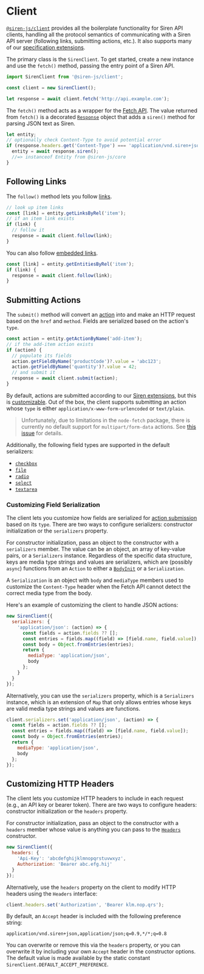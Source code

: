 # Client

[`@siren-js/client`](https://github.com/siren-js/core) provides all the
boilerplate functionality for Siren API clients, handling all the protocol
semantics of communicating with a Siren API server (following links,
submitting actions, etc.). It also supports many of our
[specification extensions](https://siren-js.github.io/spec-extensions).

The primary class is the `SirenClient`. To get started, create a new instance
and use the `fetch()` method, passing the entry point of a Siren API.

```js
import SirenClient from '@siren-js/client';

const client = new SirenClient();

let response = await client.fetch('http://api.example.com');
```

The `fetch()` method acts as a wrapper for the [Fetch API][fetch]. The value
returned from `fetch()` is a decorated [`Response`][response] object that adds a
`siren()` method for parsing JSON text as Siren.

[fetch]: https://developer.mozilla.org/en-US/docs/Web/API/Fetch_API
[response]: https://developer.mozilla.org/en-US/docs/Web/API/Response

```js
let entity;
// optionally check Content-Type to avoid potential error
if (response.headers.get('Content-Type') === 'application/vnd.siren+json') {
  entity = await response.siren();
  //=> instanceof Entity from @siren-js/core
}
```

## Following Links

The `follow()` method lets you follow [links][link].

[link]: https://github.com/kevinswiber/siren#links-1

```js
// look up item links
const [link] = entity.getLinksByRel('item');
// if an item link exists
if (link) {
  // follow it
  response = await client.follow(link);
}
```

You can also follow [embedded links][embedded-link].

[embedded-link]: https://github.com/kevinswiber/siren#embedded-link

```js
const [link] = entity.getEntitiesByRel('item');
if (link) {
  response = await client.follow(link);
}
```

## Submitting Actions

The `submit()` method will convert an [action] into and make an HTTP request
based on the `href` and `method`. Fields are serialized based on the action's
`type`.

[action]: https://github.com/kevinswiber/siren#actions-1
[ext]: https://github.com/siren-js/spec-extensions#action-submission-algorithm

```js
const action = entity.getActionByName('add-item');
// if the add-item action exists
if (action) {
  // populate its fields
  action.getFieldByName('productCode')?.value = 'abc123';
  action.getFieldByName('quantity')?.value = 42;
  // and submit it
  response = await client.submit(action);
}
```

By default, actions are submitted according to our [Siren extensions][ext], but
this is [customizable](#customizing-field-serialization). Out of the box, the
client supports submitting an action whose `type` is either
`application/x-www-form-urlencoded` or `text/plain`.

> Unfortunately, due to limitations in the `node-fetch` package, there is
> currently no default support for `multipart/form-data` actions. See
> [this issue](https://github.com/siren-js/client/issues/8) for details.

Additionally, the following field types are supported in the default
serializers:

- [`checkbox`](https://github.com/siren-js/spec-extensions#checkbox-fields)
- [`file`](https://github.com/siren-js/spec-extensions#file-fields)
- [`radio`](https://github.com/siren-js/spec-extensions#radio-fields)
- [`select`](https://github.com/siren-js/spec-extensions#select-fields)
- [`textarea`](https://github.com/siren-js/spec-extensions#textarea-fields)

### Customizing Field Serialization

The client lets you customize how fields are serialized for
[action submission](#submitting-actions) based on its `type`. There are two ways
to configure serializers: constructor initialization or the `serializers`
property.

For constructor initialization, pass an object to the constructor with a
`serializers` member. The value can be an object, an array of key-value pairs,
or a `Serializers` instance. Regardless of the specific data structure, keys are
media type strings and values are serializers, which are (possibly `async`)
functions from an `Action` to either a [`BodyInit`][bodyinit] or a
`Serialization`.

[bodyinit]: https://fetch.spec.whatwg.org/#bodyinit-unions

A `Serialization` is an object with `body` and `mediaType` members used to
customize the `Content-Type` header when the Fetch API cannot detect the correct
media type from the body.

Here's an example of customizing the client to handle JSON actions:

```js
new SirenClient({
  serializers: {
    'application/json': (action) => {
      const fields = action.fields ?? [];
      const entries = fields.map((field) => [field.name, field.value]);
      const body = Object.fromEntries(entries);
      return {
        mediaType: 'application/json',
        body
      };
    }
  }
});
```

Alternatively, you can use the `serializers` property, which is a `Serializers`
instance, which is an extension of `Map` that only allows entries whose keys are
valid media type strings and values are functions.

```js
client.serializers.set('application/json', (action) => {
  const fields = action.fields ?? [];
  const entries = fields.map((field) => [field.name, field.value]);
  const body = Object.fromEntries(entries);
  return {
    mediaType: 'application/json',
    body
  };
});
```

## Customizing HTTP Headers

The client lets you customize HTTP headers to include in each request (e.g., an
API key or bearer token). There are two ways to configure headers: constructor
initialization or the `headers` property.

For constructor initialization, pass an object to the constructor with a
`headers` member whose value is anything you can pass to the
[`Headers`][headers] constructor.

[headers]: https://developer.mozilla.org/en-US/docs/Web/API/Headers

```js
new SirenClient({
  headers: {
    'Api-Key': 'abcdefghijklmnopqrstuvwxyz',
    Authorization: 'Bearer abc.efg.hij'
  }
});
```

Alternatively, use the `headers` property on the client to modify HTTP headers
using the `Headers` interface:

```js
client.headers.set('Authorization', 'Bearer klm.nop.qrs');
```

By default, an `Accept` header is included with the following preference string:

```text
application/vnd.siren+json,application/json;q=0.9,*/*;q=0.8
```

You can overwrite or remove this via the `headers` property, or you can
overwrite it by including your own `Accept` header in the constructor options.
The default value is made available by the static constant
`SirenClient.DEFAULT_ACCEPT_PREFERENCE`.
